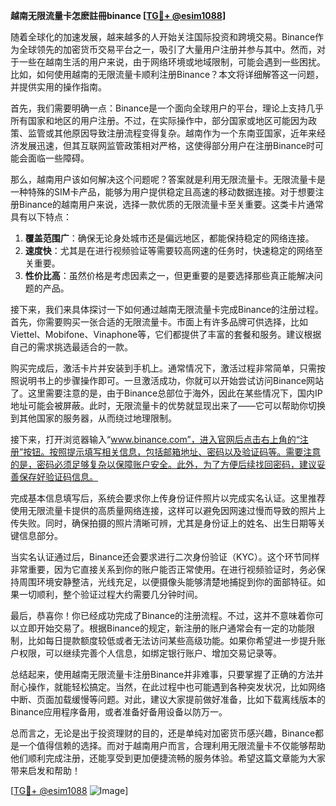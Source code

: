**越南无限流量卡怎麽註冊binance [[TG💪+ @esim1088](https://t.me/s/esim1088)]**

随着全球化的加速发展，越来越多的人开始关注国际投资和跨境交易。Binance作为全球领先的加密货币交易平台之一，吸引了大量用户注册并参与其中。然而，对于一些在越南生活的用户来说，由于网络环境或地域限制，可能会遇到一些困扰。比如，如何使用越南的无限流量卡顺利注册Binance？本文将详细解答这一问题，并提供实用的操作指南。

首先，我们需要明确一点：Binance是一个面向全球用户的平台，理论上支持几乎所有国家和地区的用户注册。不过，在实际操作中，部分国家或地区可能因为政策、监管或其他原因导致注册流程变得复杂。越南作为一个东南亚国家，近年来经济发展迅速，但其互联网监管政策相对严格，这使得部分用户在注册Binance时可能会面临一些障碍。

那么，越南用户该如何解决这个问题呢？答案就是利用无限流量卡。无限流量卡是一种特殊的SIM卡产品，能够为用户提供稳定且高速的移动数据连接。对于想要注册Binance的越南用户来说，选择一款优质的无限流量卡至关重要。这类卡片通常具有以下特点：

1. **覆盖范围广**：确保无论身处城市还是偏远地区，都能保持稳定的网络连接。
2. **速度快**：尤其是在进行视频验证等需要较高网速的任务时，快速稳定的网络至关重要。
3. **性价比高**：虽然价格是考虑因素之一，但更重要的是要选择那些真正能解决问题的产品。

接下来，我们来具体探讨一下如何通过越南无限流量卡完成Binance的注册过程。首先，你需要购买一张合适的无限流量卡。市面上有许多品牌可供选择，比如Viettel、Mobifone、Vinaphone等，它们都提供了丰富的套餐和服务。建议根据自己的需求挑选最适合的一款。

购买完成后，激活卡片并安装到手机上。通常情况下，激活过程非常简单，只需按照说明书上的步骤操作即可。一旦激活成功，你就可以开始尝试访问Binance网站了。这里需要注意的是，由于Binance总部位于海外，因此在某些情况下，国内IP地址可能会被屏蔽。此时，无限流量卡的优势就显现出来了——它可以帮助你切换到其他国家的服务器，从而绕过地理限制。

接下来，打开浏览器输入“www.binance.com”，进入官网后点击右上角的“注册”按钮。按照提示填写相关信息，包括邮箱地址、密码以及验证码等。需要注意的是，密码必须足够复杂以保障账户安全。此外，为了方便后续找回密码，建议妥善保存好验证码信息。

完成基本信息填写后，系统会要求你上传身份证件照片以完成实名认证。这里推荐使用无限流量卡提供的高质量网络连接，这样可以避免因网速过慢而导致的照片上传失败。同时，确保拍摄的照片清晰可辨，尤其是身份证上的姓名、出生日期等关键信息部分。

当实名认证通过后，Binance还会要求进行二次身份验证（KYC）。这个环节同样非常重要，因为它直接关系到你的账户能否正常使用。在进行视频验证时，务必保持周围环境安静整洁，光线充足，以便摄像头能够清楚地捕捉到你的面部特征。如果一切顺利，整个验证过程大约需要几分钟时间。

最后，恭喜你！你已经成功完成了Binance的注册流程。不过，这并不意味着你可以立即开始交易了。根据Binance的规定，新注册的账户通常会有一定的功能限制，比如每日提款额度较低或者无法访问某些高级功能。如果你希望进一步提升账户权限，可以继续完善个人信息，如绑定银行账户、增加交易记录等。

总结起来，使用越南无限流量卡注册Binance并非难事，只要掌握了正确的方法并耐心操作，就能轻松搞定。当然，在此过程中也可能遇到各种突发状况，比如网络中断、页面加载缓慢等问题。对此，建议大家提前做好准备，比如下载离线版本的Binance应用程序备用，或者准备好备用设备以防万一。

总而言之，无论是出于投资理财的目的，还是单纯对加密货币感兴趣，Binance都是一个值得信赖的选择。而对于越南用户而言，合理利用无限流量卡不仅能够帮助他们顺利完成注册，还能享受到更加便捷流畅的服务体验。希望这篇文章能为大家带来启发和帮助！

[[TG💪+ @esim1088](https://t.me/s/esim1088) ![Image](https://i.postimg.cc/4NQfJmqS/Snipaste-2025-05-13-00-14-12.png)]